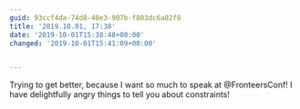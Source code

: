```yaml
---
guid: 93ccf4da-74d8-40e3-907b-f803dc6a82f8
title: '2019.10.01, 17:38'
date: '2019-10-01T15:38:48+00:00'
changed: '2019-10-01T15:41:09+00:00'


---
```


Trying to get better, because I want so much to speak at @FronteersConf! I have delightfully angry things to tell you about constraints! 
